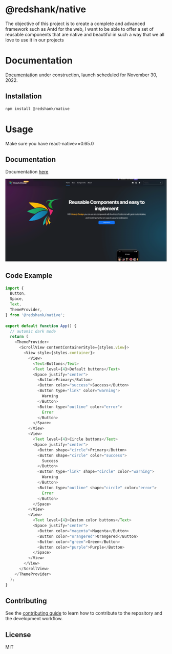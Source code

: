 # @redshank/native

The objective of this project is to create a complete and advanced framework such as Antd for the web, I want to be able
to offer a set of reusable components that are native and beautiful in such a way that we all love to use it in our
projects

# Documentation

[Documentation](https://www.redshank.app) under construction, launch scheduled for November 30, 2022.

## Installation

```sh
npm install @redshank/native
```

# Usage

Make sure you have react-native>=0.65.0

## Documentation

Documentation [here](https://redshank.app)

![img.png](img.png)

## Code Example

```js
import {
  Button,
  Space,
  Text,
  ThemeProvider,
} from '@redshank/native';

export default function App() {
  // automic dark mode
  return (
    <ThemeProvider>
      <ScrollView contentContainerStyle={styles.view}>
        <View style={styles.container}>
          <View>
            <Text>Buttons</Text>
            <Text level={4}>Default buttons</Text>
            <Space justify="center">
              <Button>Primary</Button>
              <Button color="success">Success</Button>
              <Button type="link" color="warning">
                Warning
              </Button>
              <Button type="outline" color="error">
                Error
              </Button>
            </Space>
          </View>
          <View>
            <Text level={4}>Circle buttons</Text>
            <Space justify="center">
              <Button shape="circle">Primary</Button>
              <Button shape="circle" color="success">
                Success
              </Button>
              <Button type="link" shape="circle" color="warning">
                Warning
              </Button>
              <Button type="outline" shape="circle" color="error">
                Error
              </Button>
            </Space>
          </View>
          <View>
            <Text level={4}>Custom color buttons</Text>
            <Space justify="center">
              <Button color="magenta">Magenta</Button>
              <Button color="orangered">Orangered</Button>
              <Button color="green">Green</Button>
              <Button color="purple">Purple</Button>
            </Space>
          </View>
        </View>
      </ScrollView>
    </ThemeProvider>
  );
}
```

## Contributing

See the [contributing guide](CONTRIBUTING.md) to learn how to contribute to the repository and the development workflow.

## License

MIT
